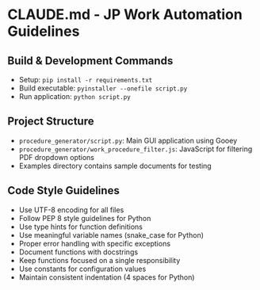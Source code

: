 # CLAUDE.md - JP Work Automation Guidelines

## Build & Development Commands
- Setup: `pip install -r requirements.txt`
- Build executable: `pyinstaller --onefile script.py`
- Run application: `python script.py`

## Project Structure
- `procedure_generator/script.py`: Main GUI application using Gooey
- `procedure_generator/work_procedure_filter.js`: JavaScript for filtering PDF dropdown options
- Examples directory contains sample documents for testing

## Code Style Guidelines
- Use UTF-8 encoding for all files
- Follow PEP 8 style guidelines for Python
- Use type hints for function definitions
- Use meaningful variable names (snake_case for Python)
- Proper error handling with specific exceptions
- Document functions with docstrings
- Keep functions focused on a single responsibility
- Use constants for configuration values
- Maintain consistent indentation (4 spaces for Python)